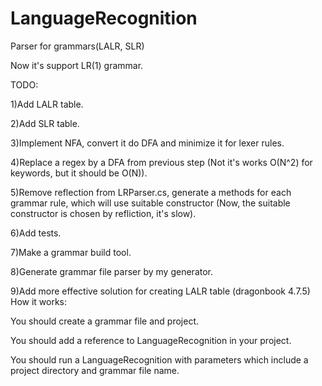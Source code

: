 # LanguageRecognition
Parser for grammars(LALR, SLR)

Now it's support LR(1) grammar. 

TODO:

1)Add LALR table. 

2)Add SLR table.

3)Implement NFA, convert it do DFA and minimize it for lexer rules.

4)Replace a regex by a DFA from previous step (Not it's works O(N^2) for keywords, but it should be O(N)).

5)Remove reflection from LRParser.cs, generate a methods for each grammar rule, which will use suitable constructor (Now, the suitable constructor is chosen by refliction, it's slow).

6)Add tests.

7)Make a grammar build tool.

8)Generate grammar file parser by my generator.

9)Add more effective solution for creating LALR table (dragonbook 4.7.5)
How it works:

You should create a grammar file and project. 

You should add a reference to LanguageRecognition in your project.

You should run a LanguageRecognition with parameters which include a project directory and grammar file name.
